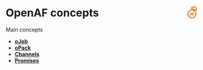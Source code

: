 # OpenAF concepts<a href="/"><img align="right" src="/images/openaf_small.png"></a>

Main concepts

* __[oJob](/concepts/oJob.md)__
* __[oPack](/concepts/oPack.md)__
* __[Channels](/concepts/OpenAF-Channels.md)__
* __[Promises](/concepts/OpenAF-oPromise.md)__
